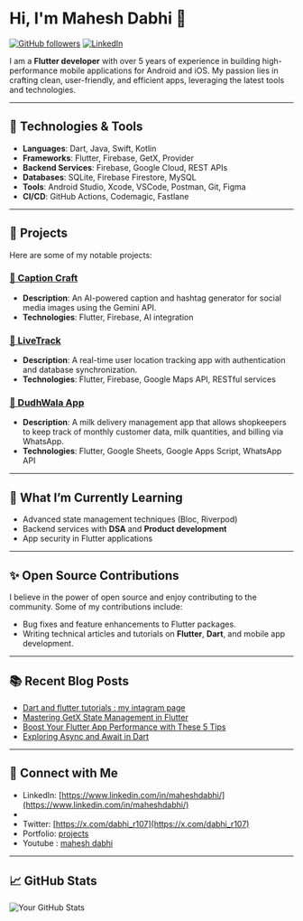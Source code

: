 # Hi, I'm Mahesh Dabhi 👋

[![GitHub followers](https://img.shields.io/github/followers/mahesh1071997?label=Follow&style=social)](https://github.com/mahesh1071997)
[![LinkedIn](https://img.shields.io/badge/LinkedIn-connect-blue?style=flat&logo=linkedin)](https://www.linkedin.com/in/maheshdabhi/)


I am a **Flutter developer** with over 5 years of experience in building high-performance mobile applications for Android and iOS. My passion lies in crafting clean, user-friendly, and efficient apps, leveraging the latest tools and technologies.

---

## 🚀 Technologies & Tools

- **Languages**: Dart, Java, Swift, Kotlin
- **Frameworks**: Flutter, Firebase, GetX, Provider
- **Backend Services**: Firebase, Google Cloud, REST APIs
- **Databases**: SQLite, Firebase Firestore, MySQL
- **Tools**: Android Studio, Xcode, VSCode, Postman, Git, Figma
- **CI/CD**: GitHub Actions, Codemagic, Fastlane

---

## 💼 Projects

Here are some of my notable projects:

### [📝 Caption Craft](https://github.com/mahesh1071997/caption-App)
- **Description**: An AI-powered caption and hashtag generator for social media images using the Gemini API.
- **Technologies**: Flutter, Firebase, AI integration

### [📍 LiveTrack](https://play.google.com/store/apps/details?id=com.gatistavamsoftech.livetrack)
- **Description**: A real-time user location tracking app with authentication and database synchronization.
- **Technologies**: Flutter, Firebase, Google Maps API, RESTful services

### [🛒 DudhWala App](https://github.com/your-github-username/dudhwala-app)
- **Description**: A milk delivery management app that allows shopkeepers to keep track of monthly customer data, milk quantities, and billing via WhatsApp.
- **Technologies**: Flutter, Google Sheets, Google Apps Script, WhatsApp API

---

## 🌱 What I’m Currently Learning

- Advanced state management techniques (Bloc, Riverpod)
- Backend services with **DSA** and **Product development**
- App security in Flutter applications

---

## ✨ Open Source Contributions

I believe in the power of open source and enjoy contributing to the community. Some of my contributions include:
- Bug fixes and feature enhancements to Flutter packages.
- Writing technical articles and tutorials on **Flutter**, **Dart**, and mobile app development.

---

## 📚 Recent Blog Posts

- [Dart and flutter tutorials : my intagram page](https://www.instagram.com/flutter_language_programmings/)
- [Mastering GetX State Management in Flutter](https://www.linkedin.com/posts/maheshdabhi_activity-7247153375719415808-GOe9?utm_source=share&utm_medium=member_desktop)
- [Boost Your Flutter App Performance with These 5 Tips](https://www.linkedin.com/posts/maheshdabhi_flutter-dart-appdevelopment-activity-7242838672818003968-0yAe?utm_source=share&utm_medium=member_desktop)
- [Exploring Async and Await in Dart](https://www.linkedin.com/posts/maheshdabhi_activity-7240636512659226626-pygi?utm_source=share&utm_medium=member_desktop)

---

## 🔗 Connect with Me

- LinkedIn: [https://www.linkedin.com/in/maheshdabhi/](https://www.linkedin.com/in/maheshdabhi/)
- 
- Twitter: [https://x.com/dabhi_r107](https://x.com/dabhi_r107)
- Portfolio: [projects](https://gatistavam.com)
- Youtube : [mahesh dabhi](https://www.youtube.com/@maheshdabhi6093)
---

## 📈 GitHub Stats

![Your GitHub Stats](https://github-readme-stats.vercel.app/api?username=mahesh1071997&show_icons=true&theme=radical)
